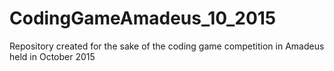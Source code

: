 # CodingGameAmadeus_10_2015
Repository created for the sake of the coding game competition in Amadeus held in  October 2015
